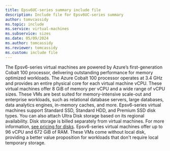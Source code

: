```yaml
---
title: Epsv6UC-series summary include file
description: Include file for Epsv6UC-series summary
author: tomvcassidy
ms.topic: include
ms.service: virtual-machines
ms.subservice: sizes
ms.date: 05/09/2024
ms.author: tomcassidy
ms.reviewer: tomcassidy
ms.custom: include file
---
```

The Epsv6-series virtual machines are powered by Azure’s first-generation Cobalt 100 processor, delivering outstanding performance for memory optimized workloads. The Azure Cobalt 100 processor operates at 3.4 GHz and provides an entire physical core for each virtual machine vCPU. These virtual machines offer 8 GiB of memory per vCPU and a wide range of vCPU sizes. These VMs are best suited for memory-intensive scale-out and enterprise workloads, such as relational database servers, large databases, data analytics engines, in-memory caches, and more. Epsv6-series virtual machines support Standard SSD, Standard HDD, and Premium SSD disk types. You can also attach Ultra Disk storage based on its regional availability. Disk storage is billed separately from virtual machines. For more information, [see pricing for disks](https://azure.microsoft.com/pricing/details/managed-disks/). Epsv6-series virtual machines offer up to 96 vCPU and 672 GiB of RAM. These VMs come without local disk, providing a better value proposition for workloads that don't require local temporary storage.
